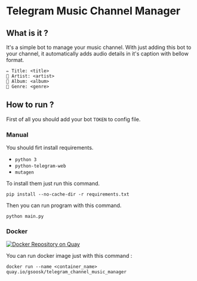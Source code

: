 # Telegram Music Channel Manager

## What is it ? 
It's a simple bot to manage your music channel. With just adding this bot to your channel, it automatically adds audio details in it's caption with bellow format.
```
✏️ Title: <title>
👤 Artist: <artist>
💽 Album: <album>
🎼 Genre: <genre>
```

## How to run ? 
First of all you should add your bot `TOKEN` to config file.

### Manual
You should firt install requirements.
* `python 3`
* `python-telegram-web`
* `mutagen`

To install them just run this command.
```
pip install --no-cache-dir -r requirements.txt
```
Then you can run program with this command.
```
python main.py
```
### Docker
[![Docker Repository on Quay](https://quay.io/repository/gsoosk/telegram_channel_music_manager/status "Docker Repository on Quay")](https://quay.io/repository/gsoosk/telegram_channel_music_manager)


You can run docker image just with this command : 
```
docker run --name <container_name> quay.io/gsoosk/telegram_channel_music_manager 
```



